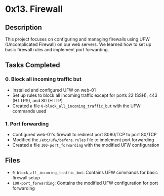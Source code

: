 # 0x13. Firewall

## Description

This project focuses on configuring and managing firewalls using UFW (Uncomplicated Firewall) on our web servers. We learned how to set up basic firewall rules and implement port forwarding.

## Tasks Completed

### 0. Block all incoming traffic but

- Installed and configured UFW on web-01
- Set up rules to block all incoming traffic except for ports 22 (SSH), 443 (HTTPS), and 80 (HTTP)
- Created a file `0-block_all_incoming_traffic_but` with the UFW commands used

### 1. Port forwarding

- Configured web-01's firewall to redirect port 8080/TCP to port 80/TCP
- Modified the `/etc/ufw/before.rules` file to implement port forwarding
- Created a file `100-port_forwarding` with the modified UFW configuration

## Files

- `0-block_all_incoming_traffic_but`: Contains UFW commands for basic firewall setup
- `100-port_forwarding`: Contains the modified UFW configuration for port forwarding
